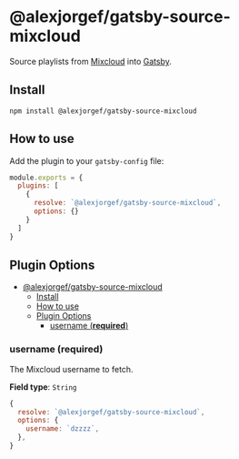 # @alexjorgef/gatsby-source-mixcloud

Source playlists from [Mixcloud](https://www.mixcloud.com/) into [Gatsby](https://www.gatsbyjs.com/).

## Install

```shell
npm install @alexjorgef/gatsby-source-mixcloud
```

## How to use

Add the plugin to your `gatsby-config` file:

```js:title=gatsby-config.js
module.exports = {
  plugins: [
    {
      resolve: `@alexjorgef/gatsby-source-mixcloud`,
      options: {}
    }
  ]
}
```

## Plugin Options

- [@alexjorgef/gatsby-source-mixcloud](#alexjorgefgatsby-source-mixcloud)
  - [Install](#install)
  - [How to use](#how-to-use)
  - [Plugin Options](#plugin-options)
    - [username (**required**)](#username-required)

### username (**required**)

The Mixcloud username to fetch.

**Field type**: `String`

```js
{
  resolve: `@alexjorgef/gatsby-source-mixcloud`,
  options: {
    username: `dzzzz`,
  },
}
```
